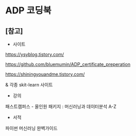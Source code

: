 # ADP 코딩북

## [참고]

- 사이트

https://ysyblog.tistory.com/

https://github.com/bluemumin/ADP_certificate_preperation

https://shiningyouandme.tistory.com/

& 각종 skit-learn 사이트

- 강의

패스트캠퍼스 - 올인원 패키지 : 머신러닝과 데이터분석 A-Z

- 서적

파이썬 머신러닝 완벽가이드
